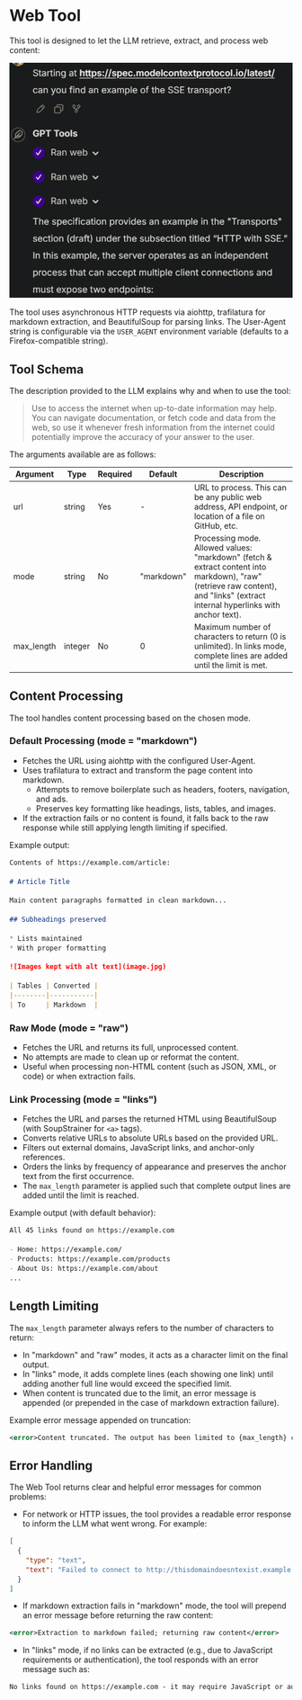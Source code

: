 # Web Tool

This tool is designed to let the LLM retrieve, extract, and process web content:

![Screenshot of GPT asked to research SSE in the MCP documentation and providing the answer after reading three different pages](./images/web-usage.png)

The tool uses asynchronous HTTP requests via aiohttp, trafilatura for markdown extraction, and
BeautifulSoup for parsing links. The User-Agent string is configurable via the `USER_AGENT`
environment variable (defaults to a Firefox-compatible string).

## Tool Schema

The description provided to the LLM explains why and when to use the tool:

> Use to access the internet when up-to-date information may help. You can navigate documentation,
> or fetch code and data from the web, so use it whenever fresh information from the internet could
> potentially improve the accuracy of your answer to the user.

The arguments available are as follows:

| Argument  | Type    | Required | Default   | Description |
|-----------|---------|----------|-----------|-------------|
| url       | string  | Yes      | -         | URL to process. This can be any public web address, API endpoint, or location of a file on GitHub, etc. |
| mode      | string  | No       | "markdown" | Processing mode. Allowed values: "markdown" (fetch & extract content into markdown), "raw" (retrieve raw content), and "links" (extract internal hyperlinks with anchor text). |
| max_length| integer | No       | 0         | Maximum number of characters to return (0 is unlimited). In links mode, complete lines are added until the limit is met. |

## Content Processing

The tool handles content processing based on the chosen mode.

### Default Processing (mode = "markdown")

- Fetches the URL using aiohttp with the configured User-Agent.
- Uses trafilatura to extract and transform the page content into markdown.
  - Attempts to remove boilerplate such as headers, footers, navigation, and ads.
  - Preserves key formatting like headings, lists, tables, and images.
- If the extraction fails or no content is found, it falls back to the raw response while still
  applying length limiting if specified.

Example output:

```markdown
Contents of https://example.com/article:

# Article Title

Main content paragraphs formatted in clean markdown...

## Subheadings preserved

* Lists maintained
* With proper formatting

![Images kept with alt text](image.jpg)

| Tables | Converted |
|--------|-----------|
| To     | Markdown  |
```

### Raw Mode (mode = "raw")

- Fetches the URL and returns its full, unprocessed content.
- No attempts are made to clean up or reformat the content.
- Useful when processing non-HTML content (such as JSON, XML, or code) or when extraction fails.

### Link Processing (mode = "links")

- Fetches the URL and parses the returned HTML using BeautifulSoup (with SoupStrainer for `<a>` tags).
- Converts relative URLs to absolute URLs based on the provided URL.
- Filters out external domains, JavaScript links, and anchor-only references.
- Orders the links by frequency of appearance and preserves the anchor text from the first occurrence.
- The `max_length` parameter is applied such that complete output lines are added until the limit
  is reached.

Example output (with default behavior):

```markdown
All 45 links found on https://example.com

- Home: https://example.com/
- Products: https://example.com/products
- About Us: https://example.com/about
...
```

## Length Limiting

The `max_length` parameter always refers to the number of characters to return:

- In "markdown" and "raw" modes, it acts as a character limit on the final output.
- In "links" mode, it adds complete lines (each showing one link) until adding another full line
  would exceed the specified limit.
- When content is truncated due to the limit, an error message is appended (or prepended in the
  case of markdown extraction failure).

Example error message appended on truncation:

```xml
<error>Content truncated. The output has been limited to {max_length} characters</error>
```

## Error Handling

The Web Tool returns clear and helpful error messages for common problems:

- For network or HTTP issues, the tool provides a readable error response to inform the LLM what
  went wrong. For example:

```json
[
  {
    "type": "text",
    "text": "Failed to connect to http://thisdomaindoesntexist.example: 'Cannot connect to host thisdomaindoesntexist.example:80 ssl:default [Name or service not known]'"
  }
]
```

- If markdown extraction fails in "markdown" mode, the tool will prepend an error message before
  returning the raw content:

```xml
<error>Extraction to markdown failed; returning raw content</error>
```

- In "links" mode, if no links can be extracted (e.g., due to JavaScript requirements or
  authentication), the tool responds with an error message such as:

```markdown
No links found on https://example.com - it may require JavaScript or authentication.
```
